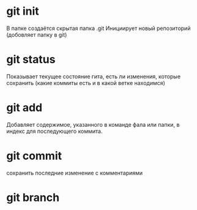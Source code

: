 # git init
В папке создаётся скрытая папка .git
Инициирует новый репозиторий (добовляет папку в git)

# git status
Показывает текущее состояние гита, есть ли изменения, которые сохранить (какие коммиты есть и в какой ветке находимся)

# git add
Добавляет содержимое, указанного в команде фала или папки, в индекс для последующего коммита.

# git commit
сохранить последние изменение с комментариями

# git branch




